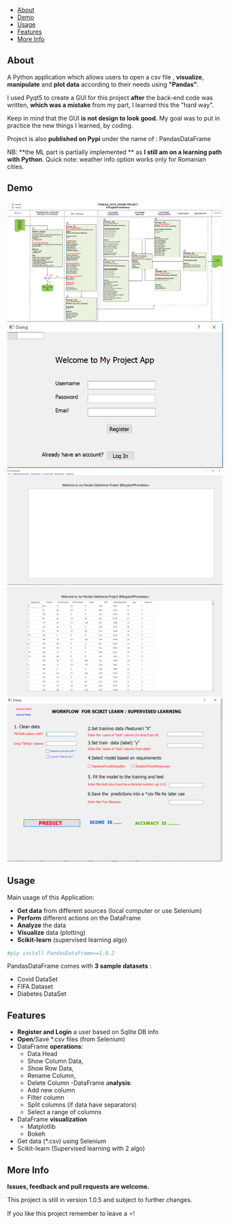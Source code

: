 - [About](#about)
- [Demo](#demo)
- [Usage](#usage)
- [Features](#features)
- [More Info](#more-info)

## About

A Python application which allows users to open a csv file
 , **visualize**, **manipulate** and **plot  data** according to their needs using **"Pandas"**.

I used Pyqt5 to create a GUI for this project **after** the back-end code was written, 
**which was a mistake** from my part, I learned this the "hard way".

Keep in mind that the  GUI **is not design to look good.**
My goal was to put in practice the new things I learned, by coding.

Project is also **published on Pypi** under the name of : PandasDataFrame

NB: **the ML part  is partially implemented ** as **I still am on a learning path with Python**.
Quick note: weather info option works only for Romanian cities.

## Demo
![img.png](images/ProjectBrakedown.PNG)
![img.png](images/Login.PNG)
![img.png](images/MainWindow.PNG)
![img.png](images/TableView.PNG)
![img.png](images/SupervisedL.PNG)





## Usage
  Main usage of this Application:
- **Get data** from different sources (local computer or use Selenium)
- **Perform** different actions on the DataFrame
- **Analyze** the data
- **Visualize** data (plotting)
- **Scikit-learn** (supervised learning algo)


```python
#pip install PandasDataFrame==1.0.2

```

PandasDataFrame comes with **3 sample datasets** :
- Covid DataSet
- FIFA Dataset
- Diabetes DataSet



## Features
- **Register and Login** a user based on Sqlite DB info
- **Open**/Save *.csv files (from Selenium)
- DataFrame **operations**: 
  - Data Head
  - Show Column Data,
  - Show Row Data,
  - Rename Column, 
  - Delete Column
-DataFrame a**nalysis**:
  - Add new column
  - Filter column
  - Split columns (if data have separators)
  - Select a range of columns 
- DataFrame **visualization**
  - Matplotlib 
  - Bokeh
- Get data (*.csv) using Selenium
- Scikit-learn (Supervised learning with 2 algo)

## More Info

**Issues, feedback and pull requests are welcome.**

This project is still in version 1.0.5 and subject to further changes.

If you like this project remember to leave a ⭐! 
